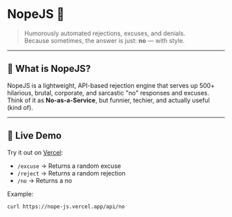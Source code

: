 # NopeJS 🚫

> Humorously automated rejections, excuses, and denials.  
> Because sometimes, the answer is just: **no** — with style.

---

## 🔧 What is NopeJS?

NopeJS is a lightweight, API-based rejection engine that serves up 500+ hilarious, brutal, corporate, and sarcastic "no" responses and excuses. Think of it as **No-as-a-Service**, but funnier, techier, and actually useful (kind of).

---

## 🧪 Live Demo

Try it out on [Vercel](https://nope-js.vercel.app/api/):

- `/excuse` → Returns a random excuse  
- `/reject` → Returns a random rejection  
- `/no` → Returns a no

Example:

```bash
curl https://nope-js.vercel.app/api/no
```
